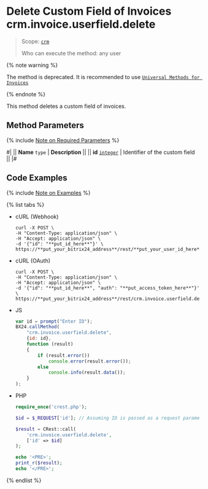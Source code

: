 # Delete Custom Field of Invoices crm.invoice.userfield.delete

> Scope: [`crm`](../../../scopes/permissions.md)
>
> Who can execute the method: any user

{% note warning %}

The method is deprecated. It is recommended to use [`Universal Methods for Invoices`](../../universal/invoice.md)

{% endnote %}

This method deletes a custom field of invoices.

## Method Parameters

{% include [Note on Required Parameters](../../../../_includes/required.md) %}

#|
|| **Name**
`type` | **Description** ||
|| **id**
[`integer`](../../../data-types.md) | Identifier of the custom field ||
|#

## Code Examples

{% include [Note on Examples](../../../../_includes/examples.md) %}

{% list tabs %}

- cURL (Webhook)

    ```http
    curl -X POST \
    -H "Content-Type: application/json" \
    -H "Accept: application/json" \
    -d '{"id": "**put_id_here**"}' \
    https://**put_your_bitrix24_address**/rest/**put_your_user_id_here**/**put_your_webhook_here**/crm.invoice.userfield.delete
    ```

- cURL (OAuth)

    ```http
    curl -X POST \
    -H "Content-Type: application/json" \
    -H "Accept: application/json" \
    -d '{"id": "**put_id_here**", "auth": "**put_access_token_here**"}' \
    https://**put_your_bitrix24_address**/rest/crm.invoice.userfield.delete
    ```

- JS

    ```js
    var id = prompt("Enter ID");
    BX24.callMethod(
        "crm.invoice.userfield.delete",
        {id: id},
        function (result)
        {
            if (result.error())
                console.error(result.error());
            else
                console.info(result.data());
        }
    );
    ```

- PHP

    ```php
    require_once('crest.php');

    $id = $_REQUEST['id']; // Assuming ID is passed as a request parameter

    $result = CRest::call(
        'crm.invoice.userfield.delete',
        ['id' => $id]
    );

    echo '<PRE>';
    print_r($result);
    echo '</PRE>';
    ```

{% endlist %}